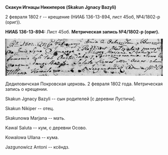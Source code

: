 **Скакун Игнацы Никиперов (Skakun Jgnacy Bazyli)**

2 февраля 1802 г -- крещение (НИАБ 136-13-894, лист 45об, №4/1802-р
(ориг)).

**НИАБ 136-13-894:** Лист 45об. **Метрическая запись №4/1802-р (ориг).**

![](./media/ce8064ef16611a55c260445de2f834f045da5a97.png)

Дедиловичская Покровская церковь. 2 февраля 1802 года. Метрическая
запись о крещении.

Skakun Jgnacy Bazyli -- сын родителей \[с деревни Лустичи\].

Skakun Nikiper -- отец.

Skakunowa Marjana -- мать.

Kawal Saluta -- кум, с деревни Осовo.

Kowalowa Ullana -- кума.

Jazgunowicz Antoni -- ксёндз.
